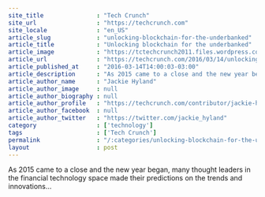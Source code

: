 ```yaml
---
site_title               : "Tech Crunch"
site_url                 : "https://techcrunch.com"
site_locale              : "en_US"
article_slug             : "unlocking-blockchain-for-the-underbanked"
article_title            : "Unlocking blockchain for the underbanked"
article_image            : "https://tctechcrunch2011.files.wordpress.com/2014/12/bitcoin-falling.png?w=764&h=400&crop=1"
article_url              : "https://techcrunch.com/2016/03/14/unlocking-blockchain-for-the-underbanked/"
article_published_at     : "2016-03-14T14:00:03-03:00"
article_description      : "As 2015 came to a close and the new year began, many thought leaders in the financial technology space made their predictions on the trends and innovations..."
article_author_name      : "Jackie Hyland"
article_author_image     : null
article_author_biography : null
article_author_profile   : "https://techcrunch.com/contributor/jackie-hyland/"
article_author_facebook  : null
article_author_twitter   : "https://twitter.com/jackie_hyland"
category                 : ['technology']
tags                     : ['Tech Crunch']
permalink                : "/:categories/unlocking-blockchain-for-the-underbanked/"
layout                   : post
---
```


As 2015 came to a close and the new year began, many thought leaders in the financial technology space made their predictions on the trends and innovations...
